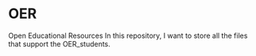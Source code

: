 # OER
Open Educational Resources
In this repository, I want to store all the files that support the OER_students.
